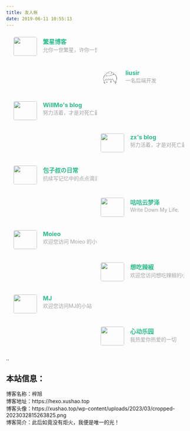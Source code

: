 ```yaml
---
title: 友人帐
date: 2019-06-11 10:55:13
---
```


<div class="post-body">
   <div id="links">
      <style>
   <div class="post-body">
   <div>
      <style>
         .links-content{
         margin-top:1rem;
         }
         .link-navigation::after {
         content: " ";
         display: block;
         clear: both;
         }
         .card {
         width: 45%;
         font-size: 1rem;
         padding: 10px 20px;
         border-radius: 4px;
         transition-duration: 0.15s;
         margin-bottom: 1rem;
         display:flex;
         }
         .card:nth-child(odd) {
         float: left;
         }
         .card:nth-child(even) {
         float: right;
         }
         .card:hover {
         transform: scale(1.1);
         box-shadow: 0 2px 6px 0 rgba(0, 0, 0, 0.12), 0 0 6px 0 rgba(0, 0, 0, 0.04);
         }
         .card a {
         border:none;
         }
         .card .ava {
         width: 4rem!important;
         height: 3.2rem!important;
         margin:0!important;
         margin-right: 1em!important;
         border-radius:4px;
         }
         .card .card-header {
         font-style: italic;
         overflow: hidden;
         width: 100%;
         }
         .card .card-header a {
         font-style: normal;
         color: #2bbc8a;
         font-weight: bold;
         text-decoration: none;
         }
         .card .card-header a:hover {
         color: #d480aa;
         text-decoration: none;
         }
         .card .card-header .info {
         font-style:normal;
         color:#a3a3a3;
         font-size:14px;
         min-width: 0;
         overflow: hidden;
         white-space: nowrap;
         }
       @media screen and (max-width: 768px) {
           .link-navigation{
            display: flex;
            justify-content: center;
            width: 100%;
            flex-direction: column;
         }
         .card{
            width:100% 
         }
        }
      </style>
      <div class="links-content">
         <div class="link-navigation">
            <div class="card">
               <img class="ava" src="https://blog.emoao.com/static/img/avatar.webp" />
               <div class="card-header">
                  <div>
                     <a href="http://blog.emoao.com" target="_blank">繁星博客</a>
                  </div>
                  <div class="info">允你一世繁星，许你一世星辰！</div>
               </div>
            </div>
            <!-- <div class="card">
               <img class="ava" src="https://koinl.github.io/img/avator.png" />
               <div class="card-header">
                  <div>
                     <a href="https://yingwiki.top">锦鲤未离</a>
                  </div>
                  <div class="info">千丈之堤，以蝼蚁之穴溃</div>
               </div>
            </div> -->
             <div class="card">
               <img class="ava" src="./avatar.28562e0c.jpg" />
               <div class="card-header">
                  <div>
                     <a href="http://dexian.net.cn/">liusir</a>
                  </div>
                  <div class="info">一名后端开发</div>
               </div>
            </div>
            <div class="card">
               <img class="ava" src="https://s1.ax1x.com/2022/09/26/xVj35j.jpg" />
               <div class="card-header">
                  <div>
                     <a href="https://willmo.netlify.app/">WillMo's blog</a>
                  </div>
                  <div class="info">努力活着，才是对死亡最大的反抗</div>
               </div>
            </div>
             <div class="card">
               <img class="ava" src="https://zx.js.cool/avatar.webp" />
               <div class="card-header">
                  <div>
                     <a href="https://zx.js.cool/">zx's blog</a>
                  </div>
                  <div class="info">努力活着，才是对死亡最大的反抗</div>
               </div>
            </div>
             <div class="card">
               <img class="ava" src="https://static.gridea.dev/286706305131872781/aN1NWJlrB.png" />
               <div class="card-header">
                  <div>
                     <a href="https://177157.xyz/">包子叔の日常</a>
                  </div>
                  <div class="info">抗续写记忆中的点点滴滴,留下互联网足迹</div>
               </div>
            </div>
            <div class="card">
               <img class="ava" src="https://blog.pai233.top/img/avatar.jpg" />
               <div class="card-header">
                  <div>
                     <a href="https://blog.pai233.top/">咕咕云梦泽</a>
                  </div>
                  <div class="info">Write Down My Life.</div>
               </div>
            </div>
            <div class="card">
               <img class="ava" src="http://cravatar.cn/avatar/efe226a779e382075769bb0dceb64953?s=600" />
               <div class="card-header">
                  <div>
                     <a href="http://moieo.cn/">Moieo </a>
                  </div>
                  <div class="info">欢迎您访问 Moieo 的小站</div>
               </div>
            </div>
              <div class="card">
               <img class="ava" src="https://cravatar.cn/avatar/66642f68b8034cdc13871eaad72fe93d?s=96&d=mm&r=g" />
               <div class="card-header">
                  <div>
                     <a href="http://perper.top/">想吃辣椒 </a>
                  </div>
                  <div class="info">欢迎您访问想吃辣椒的小站</div>
               </div>
            </div>
              <div class="card">
               <img class="ava" src="https://cravatar.cn/avatar/1014011d1d5358e5d1fa2100d2f6f562?s=60&d=mm&r=g" />
               <div class="card-header">
                  <div>
                     <a href="http://lihans.top/">MJ </a>
                  </div>
                  <div class="info">欢迎您访问MJ的小站</div>
               </div>
            </div>
             <div class="card">
               <img class="ava" src="http://hk.1001c.cn/1.jpg" />
               <div class="card-header">
                  <div>
                     <a href="http://hk.1001c.cn/">心动乐园 </a>
                  </div>
                  <div class="info">我热爱你热爱的一切</div>
               </div>
            </div>
         </div>
      </div>
   </div>
</div>

<head>
    ..
    <script src='//unpkg.com/valine/dist/Valine.min.js'></script>
</head>
<body>
   <h2>本站信息：</h2>  
   <div>博客名称：梓旭</div>  
   <div>博客地址：https://hexo.xushao.top</div>  
   <div>博客头像：https://xushao.top/wp-content/uploads/2023/03/cropped-2023032815263825.png</div>  
   <div>博客简介：此后如竟没有炬火，我便是唯一的光！</div>  
    <div id="vcomments"></div>
    <script>
        new Valine({
            el: '#vcomments',
            appId: 'FLEvpheUdzYALN4BFt0PLJtV-gzGzoHsz',
            appKey: 'yhYts1vsbCivgo7vO1lVHyx9'
        })
    </script>
</body>